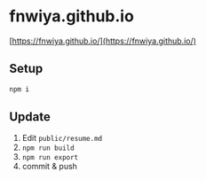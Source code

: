 # fnwiya.github.io

[https://fnwiya.github.io/](https://fnwiya.github.io/)

## Setup

```.sh
npm i
```

## Update

1. Edit `public/resume.md`
2. `npm run build`
3. `npm run export`
4. commit & push
